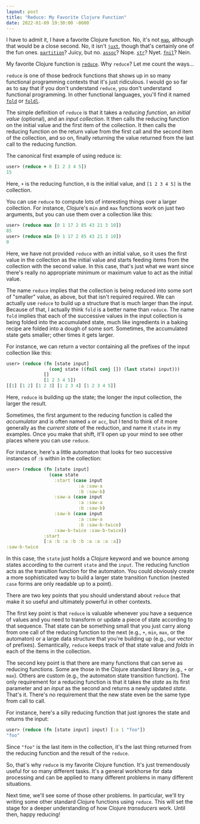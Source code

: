 ```yaml
---
layout: post
title: "Reduce: My Favorite Clojure Function"
date: 2022-01-09 19:30:00 -0600
---
```

I have to admit it, I have a favorite Clojure function. No, it's not
[`map`](https://clojuredocs.org/clojure.core/map), although that would
be a close second. No, it isn't
[`juxt`](https://clojuredocs.org/clojure.core/juxt), though that's
certainly one of the fun
ones. [`partition`](https://clojuredocs.org/clojure.core/partition)?
Juicy, but no. [`assoc`](https://clojuredocs.org/clojure.core/assoc)?
Nope. [`str`](https://clojuredocs.org/clojure.core/str)?
Nyet. [`fnil`](https://clojuredocs.org/clojure.core/fnil)? Nein.

My favorite Clojure function is
[`reduce`](https://clojuredocs.org/clojure.core/reduce). Why `reduce`?
Let me count the ways...

`reduce` is one of those bedrock functions that shows up in so many
functional programming contexts that it's just ridiculous. I would go
so far as to say that if you don't understand `reduce`, you don't
understand functional programming. In other functional languages,
you'll find it named
[`fold`](https://fsharp.github.io/fsharp-core-docs/reference/fsharp-collections-listmodule.html#fold)
or [`foldl`](https://wiki.haskell.org/Fold).

The simple definition of `reduce` is that it takes a _reducing
function_, an _initial value_ (optional), and an _input collection_. It
then calls the reducing function on the initial value and the first
item of the collection. It then calls the reducing function on the
return value from the first call and the second item of the
collection, and so on, finally returning the value returned from the
last call to the reducing function.

The canonical first example of using reduce is:
```clojure
user> (reduce + 0 [1 2 3 4 5])
15
```

Here, `+` is the reducing function, `0` is the initial value, and `[1
2 3 4 5]` is the collection.

You can use `reduce` to compute lots of interesting things over a
larger collection. For instance, Clojure's `min` and `max` functions
work on just two arguments, but you can use them over a collection
like this:
```clojure
user> (reduce max [0 1 17 2 85 43 21 3 10])
85
user> (reduce min [0 1 17 2 85 43 21 3 10])
0
```

Here, we have not provided `reduce` with an initial value, so it uses
the first value in the collection as the initial value and starts
feeding items from the collection with the second value. In this case,
that's just what we want since there's really no appropriate minimum
or maximum value to act as the initial value.

The name `reduce` implies that the collection is being reduced into
some sort of "smaller" value, as above, but that isn't required
required. We can actually use `reduce` to build up a structure that is
much larger than the input. Because of that, I actually think `fold`
is a better name than `reduce`. The name `fold` implies that each of
the successive values in the input collection is being folded into the
accumulated state, much like ingredients in a baking recipe are folded
into a dough of some sort. Sometimes, the accumulated state gets
smaller; other times it gets larger.

For instance, we can return a vector containing all the prefixes of
the input collection like this:

```clojure
user> (reduce (fn [state input]
                (conj state ((fnil conj []) (last state) input)))
              []
              [1 2 3 4 5])
[[1] [1 2] [1 2 3] [1 2 3 4] [1 2 3 4 5]]
```

Here, `reduce` is building up the state; the longer the input
collection, the larger the result.

Sometimes, the first argument to the reducing function is called the
_accumulator_ and is often named `a` or `acc`, but I tend to think of
it more generally as the _current state_ of the reduction, and name
it `state` in my examples. Once you make that shift, it'll open up
your mind to see other places where you can use `reduce`.

For instance, here's a little automaton that looks for two successive
instances of `:b` within in the collection:

```clojure
user> (reduce (fn [state input]
                (case state
                  :start (case input
                           :a :saw-a
                           :b :saw-b)
                  :saw-a (case input
                           :a :saw-a
                           :b :saw-b)
                  :saw-b (case input
                           :a :saw-a
                           :b :saw-b-twice)
                  :saw-b-twice :saw-b-twice))
              :start
              [:a :b :a :b :b :a :a :a :a])
:saw-b-twice
```

In this case, the `state` just holds a Clojure keyword and we bounce
among states according to the current `state` and the `input`. The
reducing function acts as the transition function for the
automaton. You could obviously create a more sophisticated way to
build a larger state transition function (nested `case` forms are only
readable up to a point).

There are two key points that you should understand about `reduce`
that make it so useful and ultimately powerful in other contexts.

The first key point is that `reduce` is valuable whenever you have a
sequence of values and you need to transform or update a piece of
state according to that sequence. That state can be something small
that you just carry along from one call of the reducing function to
the next (e.g., `+`, `min`, `max`, or the automaton) or a large data
structure that you're building up (e.g., our vector of
prefixes). Semantically, `reduce` keeps track of that state value and
_folds_ in each of the items in the collection.

The second key point is that there are many functions that can serve
as reducing functions. Some are those in the Clojure standard library
(e.g., `+` or `max`). Others are custom (e.g., the automaton state
transition function). The only requirement for a reducing function is
that it takes the _state_ as its first parameter and an _input_ as the
second and returns a newly updated _state_. That's it. There's no
requirement that the new state even be the same type from call to
call.

For instance, here's a silly reducing function that just ignores the
state and returns the input:
```clojure
user> (reduce (fn [state input] input) [:a 1 "foo"])
"foo"
```

Since `"foo"` is the last item in the collection, it's the last thing
returned from the reducing function and the result of the `reduce`.

So, that's why `reduce` is my favorite Clojure function. It's just
tremendously useful for so many different tasks. It's a general
workhorse for data processing and can be applied to many different
problems in many different situations.

Next time, we'll see some of those other problems. In particular,
we'll try writing some other standard Clojure functions using
`reduce`. This will set the stage for a deeper understanding of how
Clojure _transducers_ work. Until then, happy reducing!

